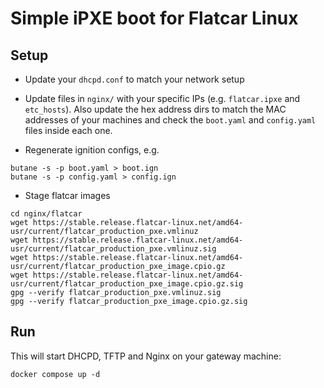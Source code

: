 # Simple iPXE boot for Flatcar Linux

## Setup

- Update your `dhcpd.conf` to match your network setup

- Update files in `nginx/` with your specific IPs (e.g. `flatcar.ipxe` and `etc_hosts`). Also update the hex address dirs to match the MAC addresses of your machines and check the `boot.yaml` and `config.yaml` files inside each one.

- Regenerate ignition configs, e.g.

```
butane -s -p boot.yaml > boot.ign
butane -s -p config.yaml > config.ign
```

- Stage flatcar images

```
cd nginx/flatcar
wget https://stable.release.flatcar-linux.net/amd64-usr/current/flatcar_production_pxe.vmlinuz
wget https://stable.release.flatcar-linux.net/amd64-usr/current/flatcar_production_pxe.vmlinuz.sig
wget https://stable.release.flatcar-linux.net/amd64-usr/current/flatcar_production_pxe_image.cpio.gz
wget https://stable.release.flatcar-linux.net/amd64-usr/current/flatcar_production_pxe_image.cpio.gz.sig
gpg --verify flatcar_production_pxe.vmlinuz.sig
gpg --verify flatcar_production_pxe_image.cpio.gz.sig
```

## Run

This will start DHCPD, TFTP and Nginx on your gateway machine:

```
docker compose up -d
```


